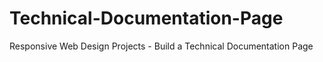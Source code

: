 # Technical-Documentation-Page
Responsive Web Design Projects - Build a Technical Documentation Page 
